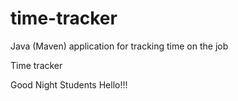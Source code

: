 # time-tracker
Java (Maven) application for tracking time on the job

Time tracker

Good Night Students Hello!!!
